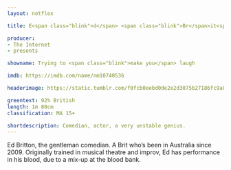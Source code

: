 ```yaml
---
layout: notflex

title: E<span class="blink">d</span> <span class="blink">Br</span>it<span class="blink">t</span>on

producer:
- The Internet
- presents

showname: Trying to <span class="blink">make you</span> laugh

imdb: https://imdb.com/name/nm10740536

headerimage: https://static.tumblr.com/f0fcb0eebd0de2e2d3075b27186fc9a8/azp7omv/NjBptftbm/tumblr_static_tumblr_static_19uw8xhcthq80ssg00osww0ss_focused_v3.jpg

greentext: 92% British
length: 1m 80cm
classification: MA 15+

shortdescription: Comedian, actor, a very unstable genius.
---
```


Ed Britton, the gentleman <span itemprop="jobTitle">comedian</span>. A Brit who’s been in Australia since 2009. Originally trained in musical theatre and improv, Ed has performance in his blood, due to a mix-up at the blood bank.
